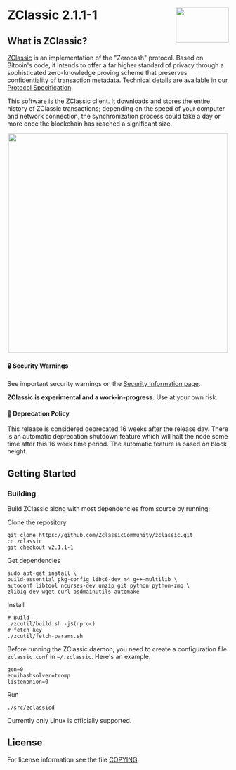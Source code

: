 ZClassic 2.1.1-1
<img align="right" width="120" height="80" src="doc/imgs/logo.png">
===========

What is ZClassic?
--------------

[ZClassic](https://zclassic.org/) is an implementation of the "Zerocash" protocol.
Based on Bitcoin's code, it intends to offer a far higher standard of privacy
through a sophisticated zero-knowledge proving scheme that preserves
confidentiality of transaction metadata. Technical details are available
in our [Protocol Specification](https://github.com/zcash/zips/raw/master/protocol/protocol.pdf).

This software is the ZClassic client. It downloads and stores the entire history
of ZClassic transactions; depending on the speed of your computer and network
connection, the synchronization process could take a day or more once the
blockchain has reached a significant size.

<p align="center">
  <img src="doc/imgs/zclassic.png" height="500">
</p>

#### :lock: Security Warnings

See important security warnings on the
[Security Information page](https://z.cash/support/security/).

**ZClassic is experimental and a work-in-progress.** Use at your own risk.

####  :ledger: Deprecation Policy

This release is considered deprecated 16 weeks after the release day. There
is an automatic deprecation shutdown feature which will halt the node some
time after this 16 week time period. The automatic feature is based on block
height.

## Getting Started

### Building

Build ZClassic along with most dependencies from source by running:


Clone the repository
```{r, engine='bash'}
git clone https://github.com/ZclassicCommunity/zclassic.git
cd zclassic
git checkout v2.1.1-1
```

 Get dependencies
```{r, engine='bash'}
sudo apt-get install \
build-essential pkg-config libc6-dev m4 g++-multilib \
autoconf libtool ncurses-dev unzip git python python-zmq \
zlib1g-dev wget curl bsdmainutils automake
```

 Install
```{r, engine='bash'}
# Build
./zcutil/build.sh -j$(nproc)
# fetch key
./zcutil/fetch-params.sh
```

Before running the ZClassic daemon, you need to create a configuration file `zclassic.conf` in `~/.zclassic`. Here's an example.
```
gen=0
equihashsolver=tromp
listenonion=0
```

Run
```{r, engine='bash'}
./src/zclassicd
```

Currently only Linux is officially supported.

License
-------

For license information see the file [COPYING](COPYING).
